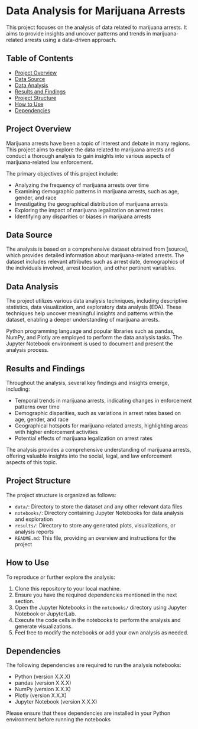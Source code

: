 # Data Analysis for Marijuana Arrests

This project focuses on the analysis of data related to marijuana arrests. It aims to provide insights and uncover patterns and trends in marijuana-related arrests using a data-driven approach.

## Table of Contents

- [Project Overview](#project-overview)
- [Data Source](#data-source)
- [Data Analysis](#data-analysis)
- [Results and Findings](#results-and-findings)
- [Project Structure](#project-structure)
- [How to Use](#how-to-use)
- [Dependencies](#dependencies)

## Project Overview

Marijuana arrests have been a topic of interest and debate in many regions. This project aims to explore the data related to marijuana arrests and conduct a thorough analysis to gain insights into various aspects of marijuana-related law enforcement.

The primary objectives of this project include:

- Analyzing the frequency of marijuana arrests over time
- Examining demographic patterns in marijuana arrests, such as age, gender, and race
- Investigating the geographical distribution of marijuana arrests
- Exploring the impact of marijuana legalization on arrest rates
- Identifying any disparities or biases in marijuana arrests

## Data Source

The analysis is based on a comprehensive dataset obtained from [source], which provides detailed information about marijuana-related arrests. The dataset includes relevant attributes such as arrest date, demographics of the individuals involved, arrest location, and other pertinent variables.

## Data Analysis

The project utilizes various data analysis techniques, including descriptive statistics, data visualization, and exploratory data analysis (EDA). These techniques help uncover meaningful insights and patterns within the dataset, enabling a deeper understanding of marijuana arrests.

Python programming language and popular libraries such as pandas, NumPy, and Plotly are employed to perform the data analysis tasks. The Jupyter Notebook environment is used to document and present the analysis process.

## Results and Findings

Throughout the analysis, several key findings and insights emerge, including:

- Temporal trends in marijuana arrests, indicating changes in enforcement patterns over time
- Demographic disparities, such as variations in arrest rates based on age, gender, and race
- Geographical hotspots for marijuana-related arrests, highlighting areas with higher enforcement activities
- Potential effects of marijuana legalization on arrest rates

The analysis provides a comprehensive understanding of marijuana arrests, offering valuable insights into the social, legal, and law enforcement aspects of this topic.

## Project Structure

The project structure is organized as follows:

- `data/`: Directory to store the dataset and any other relevant data files
- `notebooks/`: Directory containing Jupyter Notebooks for data analysis and exploration
- `results/`: Directory to store any generated plots, visualizations, or analysis reports
- `README.md`: This file, providing an overview and instructions for the project

## How to Use

To reproduce or further explore the analysis:

1. Clone this repository to your local machine.
2. Ensure you have the required dependencies mentioned in the next section.
3. Open the Jupyter Notebooks in the `notebooks/` directory using Jupyter Notebook or JupyterLab.
4. Execute the code cells in the notebooks to perform the analysis and generate visualizations.
5. Feel free to modify the notebooks or add your own analysis as needed.

## Dependencies

The following dependencies are required to run the analysis notebooks:

- Python (version X.X.X)
- pandas (version X.X.X)
- NumPy (version X.X.X)
- Plotly (version X.X.X)
- Jupyter Notebook (version X.X.X)

Please ensure that these dependencies are installed in your Python environment before running the notebooks
